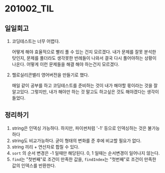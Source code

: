 201002_TIL
===

일일회고
---
1. 코딩테스트는 너무 어렵다. 
    
    어떻게 해야 효율적으로 빨리 풀 수 있는 건지 모르겠다. 내가 문제를 잘못 분석한 탓인지, 문제를 풀더라도 생각못한 반례들이 나와서 결국 다시 풀어야하는 상황이 나온다. 어떻게 이런 문제들을 해결 해야 하는건지 모르겠다.

2. 헬로실리콘밸리 영어버전을 만들기로 했다.

    매일 같이 공부를 하고 코딩테스트를 준비하는 것이 내가 해야할 몫이라는 것을 잘 알고있다. 그렇지만, 내가 해야만 하는 것 말고도 하고싶은 것도 해야겠다는 생각이 들었다. 

정리하기
---
1. string은 인덱싱 가능하다. 하지만, 파이썬처럼 '-1' 등으로 인덱싱하는 것은 불가능하다
2. string도 비교가능하다. 굳이 형태의 변화를 준 후에 비교할 필요가 없다.
3. string 끼리 + 연산자로 합칠 수 있다.
4. `sort` 의 순서 변경은 -1 일때만 해당된다. 0, 1 일때는 순서변경이 일어나지 않는다.
5. `find`는 "첫번째"로 조건이 만족한 값을, `findIndex`는 "첫번째"로 조건이 만족한 값의 인덱스를 반환한다.